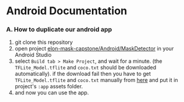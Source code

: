 # Android Documentation

### A. How to duplicate our android app
1. git clone this repository
2. open project [elon-mask-capstone/Android/MaskDetector](https://github.com/ArtzS/elon-mask-capstone/tree/main/Android/MaskDetector) in your Android Studio
3. select `Build tab > Make Project`, and wait for a minute. (the `TFLite_Model.tflite` and `coco.txt` should be downloaded automatically). if the download fail then you have to get `TFLite_Model.tflite` and `coco.txt` manually from [here](https://drive.google.com/file/d/10wp5v2aw8lVLLdQ0072JxyAc5BDIqZJ-/view?usp=sharing) and put it in project's `:app` assets folder.
4. and now you can use the app.
